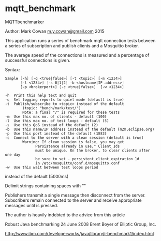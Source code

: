 # mqtt_benchmark

MQTTbenchmarker

Author: Mark Cowan m.y.cowan@gmail.com
2015

This application runs a series of benchmark mqtt connection tests
between a series of subscription and publish clients and a Mosquitto broker.

The average speed of the connections is measured and a percentage of successful
connections is given.


Syntax:

    Sample [-h] [-q <true|false>] [-t <topic>] [-m <1234>]
           [-l <1234>] [-s 0|1|2] -b <hostname|IP address>]
           [-p <brokerport>] [-c <true|false>]  [-w <1234>]

    -h  Print this help text and quit
    -q  Set logging reports to quiet mode (default is true)
    -t  Publish/subscribe to <topic> instead of the default
            (topic: "bench/mark/test/")
            Note: a final "/" is required for these tests
    -m  Use this max no. of clients - default (100)
    -l  Use this max no. of test loops - default (5)
    -s  Use this QoS instead of the default (2)
    -b  Use this name/IP address instead of the default (m2m.eclipse.org)
    -p  Use this port instead of the default (1883)
    -c  Connect to the server with a clean session (default is true)
            Warning: If clean session is false, you may get
                  Persistence already in use." Client Ids
                  must be unique. On the broker, to clear clients after one day
                  be sure to set - persistent_client_expiration 1d
                  in /etc/mosquitto/conf.d/mosquitto.conf
    -w  Use this wait between test loops period 
 instead of the default (5000ms)

Delimit strings containing spaces with ""

Publishers transmit a single message then disconnect from the server.
Subscribers remain connected to the server and receive appropriate
messages until <enter> is pressed.


The author is heavily indebted to the advice from this article

Robust Java benchmarking
24 June 2008
Brent Boyer of Elliptic Group, Inc.

http://www.ibm.com/developerworks/java/library/j-benchmark1/index.html
